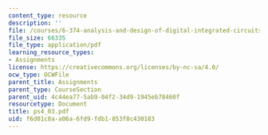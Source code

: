 ```yaml
---
content_type: resource
description: ''
file: /courses/6-374-analysis-and-design-of-digital-integrated-circuits-fall-2003/f6d01c8aa06a6fd9fdb1853f8c430183_ps4_03.pdf
file_size: 66335
file_type: application/pdf
learning_resource_types:
- Assignments
license: https://creativecommons.org/licenses/by-nc-sa/4.0/
ocw_type: OCWFile
parent_title: Assignments
parent_type: CourseSection
parent_uid: 4c44ea77-5ab9-04f2-34d9-1945eb78460f
resourcetype: Document
title: ps4_03.pdf
uid: f6d01c8a-a06a-6fd9-fdb1-853f8c430183
---
```

